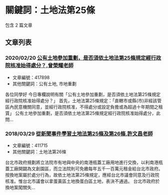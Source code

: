 # 關鍵詞：土地法第25條

包含 2 篇文章

## 文章列表

### 2020/02/20 [公有土地參加重劃，是否須依土地法第25條規定經行政院核准始得處分？,曾榮耀老師](../../articles/417898_%E5%85%AC%E6%9C%89%E5%9C%9F%E5%9C%B0%E5%8F%83%E5%8A%A0%E9%87%8D%E5%8A%83%EF%BC%8C%E6%98%AF%E5%90%A6%E9%A0%88%E4%BE%9D%E5%9C%9F%E5%9C%B0%E6%B3%95%E7%AC%AC25%E6%A2%9D%E8%A6%8F%E5%AE%9A%E7%B6%93%E8%A1%8C%E6%94%BF%E9%99%A2%E6%A0%B8%E5%87%86%E5%A7%8B%E5%BE%97%E8%99%95%E5%88%86%EF%BC%9F%2C%E6%9B%BE%E6%A6%AE%E8%80%80%E8%80%81%E5%B8%AB.md)
- 文章編號：417898
- 其他關鍵詞：公有土地, 市地重劃

各位同學好 今日專欄說明有關「公有土地參加重劃，是否須依土地法第25條規定經行政院核准始得處分？」 首先，土地法第25條規定：「直轄市或縣(市)非經該管區內民意機關同意，並經行政院核准，不得處分或設定負擔或為超過十年期間之租賃」 公有土地參加重劃，是否須依土地法第25條規定經行政院核准始得處分，此問...

### 2018/03/29 [從新聞事件學習土地法第25條及第26條,許文昌老師](../../articles/411715_%E5%BE%9E%E6%96%B0%E8%81%9E%E4%BA%8B%E4%BB%B6%E5%AD%B8%E7%BF%92%E5%9C%9F%E5%9C%B0%E6%B3%95%E7%AC%AC25%E6%A2%9D%E5%8F%8A%E7%AC%AC26%E6%A2%9D%2C%E8%A8%B1%E6%96%87%E6%98%8C%E8%80%81%E5%B8%AB.md)
- 文章編號：411715
- 其他關鍵詞：土地法第26條

台北市政府規劃將立法院市有地與中央的南港瓶蓋工廠用地進行交換，以利南港瓶蓋工廠開闢為文創園區，而立法院則可免繳每年五千一百萬元租金給台北市政府。按換地案屬於處分行為，故依土地法第25條規定，應經台北市議會同意及行政院核准。惟台北市議會以拿蛋黃區土地換蛋白區土地，表決不通過。 台北市政府於換地案闖關失...
